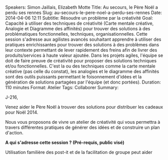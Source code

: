 Speakers: Simon Jaillais, Elizabeth Motte
Title: Au secours, le Père Noël a perdu ses rennes
Slug: au-secours-le-pere-noel-a-perdu-ses-rennes
Date: 2014-04-06 12:11
Subtitle: Résoudre un problème par la créativité
Goal: Capacité à utiliser des techniques de créativité (Carte mentale créative, Analogie et Diagramme des affinités) pour trouver des solutions à des problématiques fonctionnelles, techniques, organisationnelles. Cette session s'adresse aux agilistes avancés souhaitant apprendre à utiliser des pratiques enrichissantes pour trouver des solutions à des problèmes dans leur contexte permettant de lever rapidement des freins afin de livrer des produits/services à haute valeur ajoutée. Dans les projets agiles, l'équipe se doit de faire preuve de créativité pour proposer des solutions techniques et/ou fonctionnelles. C'est la ou des techniques comme la carte mentale créative (pas celle du constat), les analogies et le diagramme des affinités sont des outils puissants permettant le foisonnement d'idées et la génération de solutions partagées par l'équipe (et donc portées).
Duration: 110 minutes
Format: Atelier
Tags: Collaborer
Summary: 

J-216,

Venez aider le Père Noël à trouver des solutions pour distribuer les cadeaux pour Noël 2014.

Nous vous proposons de vivre un atelier de créativité qui vous permettra à travers différentes pratiques de générer des idées et de construire un plan d'action.

**A qui s'adresse cette session ? (Pré-requis, public visé)**

Utilisation familière des post-it et de la facilitation de groupe peut aider
